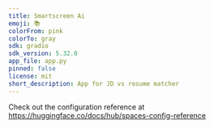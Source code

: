 ```yaml
---
title: Smartscreen Ai
emoji: 📚
colorFrom: pink
colorTo: gray
sdk: gradio
sdk_version: 5.32.0
app_file: app.py
pinned: false
license: mit
short_description: App for JD vs resume matcher
---
```


Check out the configuration reference at https://huggingface.co/docs/hub/spaces-config-reference
